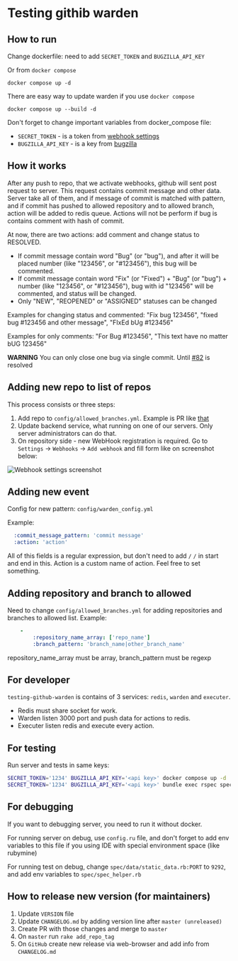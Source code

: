 # Testing githib warden

## How to run

Change dockerfile: need to add `SECRET_TOKEN` and `BUGZILLA_API_KEY`

Or from `docker compose`

```shell
docker compose up -d
```

There are easy way to update warden if you use `docker compose`

```shell
docker compose up --build -d
```

Don't forget to change important variables from docker_compose file:

* `SECRET_TOKEN` - is a token from [webhook settings](https://developer.github.com/webhooks/securing/)
* `BUGZILLA_API_KEY` - is a key from [bugzilla](https://bugzilla.readthedocs.io/en/latest/integrating/auth-delegation.html)

## How it works

After any push to repo, that we activate webhooks, github will
sent post request to server.
This request contains commit message and other data.
Server take all of them, and if message of commit is matched
with pattern, and if commit has pushed to allowed repository
and to allowed branch, action will be added to redis queue.
Actions will not be perform if bug is contains comment with hash of commit.

At now, there are two actions: add comment and change status to RESOLVED.

* If commit message contain word "Bug" (or "bug"),
  and after it will be placed number (like "123456", or "#123456"),
  this bug will be commented.
* If commit message contain word "Fix" (or "Fixed") +
  "Bug" (or "bug") +  number (like "123456", or "#123456"),
  bug with id "123456" will be commented, and status will be changed.
* Only "NEW", "REOPENED" or "ASSIGNED" statuses can be changed

Examples for changing status and commented:
"Fix bug 123456", "fixed bug #123456 and other message", "FIxEd bUg #123456"

Examples for only comments:
"For Bug #123456", "This text have no matter bUG 123456"

**WARNING** You can only close one bug via single commit.
Until [#82](https://github.com/ONLYOFFICE-QA/testing-github-warden/issues/82)
is resolved

## Adding new repo to list of repos

This process consists or three steps:

1. Add repo to `config/allowed_branches.yml`. Example is PR like [that](https://github.com/ONLYOFFICE-QA/testing-github-warden/pull/564)
2. Update backend service, what running on one of our servers.
  Only server administrators can do that.
3. On repository side - new WebHook registration is required.
Go to `Settings` -> `Webhooks` -> `Add webhook` and
fill form like on screenshot below:

![Webhook settings screenshot](https://github.com/ONLYOFFICE-QA/testing-github-warden/assets/154601125/2bde6cc2-ccc4-48d6-978a-f3fa2ac595fb "Webhook settings screenshot")

## Adding new event

Config for new pattern: `config/warden_config.yml`

Example:

```yaml
  :commit_message_pattern: 'commit message'
  :action: 'action'
```

All of this fields is a regular expression,
but don't need to add `/` `/`  in start and end in this.
Action is a custom name of action. Feel free to set something.

## Adding repository and branch to allowed

Need to change `config/allowed_branches.yml` for adding repositories
and branches to allowed list.
Example:

```yaml
    -
        :repository_name_array: ['repo_name']
        :branch_pattern: 'branch_name|other_branch_name'
```

repository_name_array must be array, branch_pattern must be regexp

## For developer

`testing-github-warden` is contains of 3 services: `redis`,
`warden` and `executer`.

* Redis must share socket for work.
* Warden listen 3000 port and push data for actions to redis.
* Executer listen redis and execute every action.

## For testing

Run server and tests in same keys:

```bash
SECRET_TOKEN='1234' BUGZILLA_API_KEY='<api key>' docker compose up -d
SECRET_TOKEN='1234' BUGZILLA_API_KEY='<api key>' bundle exec rspec spec/tests/
```

## For debugging

If you want to debugging server, you need to run it without docker.

For running server on debug, use `config.ru` file,
and don't forget to add env variables to this file
if you using IDE with special environment space (like rubymine)

For running test on debug, change `spec/data/static_data.rb:PORT` to `9292`,
and add env variables to `spec/spec_helper.rb`

## How to release new version (for maintainers)

1. Update `VERSION` file
2. Update `CHANGELOG.md` by adding version line after `master (unreleased)`
3. Create PR with those changes and merge to `master`
4. On `master` run `rake add_repo_tag`
5. On `GitHub` create new release via web-browser and add info from `CHANGELOG.md`

